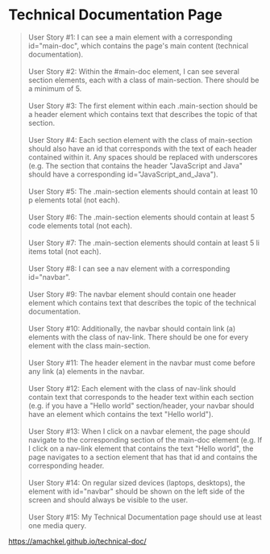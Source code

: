 # Technical Documentation Page

> User Story #1: I can see a main element with a corresponding id="main-doc", which contains the page's main content (technical documentation).<br><br>
User Story #2: Within the #main-doc element, I can see several section elements, each with a class of main-section. There should be a minimum of 5.<br><br>
User Story #3: The first element within each .main-section should be a header element which contains text that describes the topic of that section.<br><br>
User Story #4: Each section element with the class of main-section should also have an id that corresponds with the text of each header contained within it. Any spaces should be replaced with underscores (e.g. The section that contains the header "JavaScript and Java" should have a corresponding id="JavaScript_and_Java").<br><br>
User Story #5: The .main-section elements should contain at least 10 p elements total (not each).<br><br>
User Story #6: The .main-section elements should contain at least 5 code elements total (not each).<br><br>
User Story #7: The .main-section elements should contain at least 5 li items total (not each).<br><br>
User Story #8: I can see a nav element with a corresponding id="navbar".<br><br>
User Story #9: The navbar element should contain one header element which contains text that describes the topic of the technical documentation.<br><br>
User Story #10: Additionally, the navbar should contain link (a) elements with the class of nav-link. There should be one for every element with the class main-section.<br><br>
User Story #11: The header element in the navbar must come before any link (a) elements in the navbar.<br><br>
User Story #12: Each element with the class of nav-link should contain text that corresponds to the header text within each section (e.g. if you have a "Hello world" section/header, your navbar should have an element which contains the text "Hello world").<br><br>
User Story #13: When I click on a navbar element, the page should navigate to the corresponding section of the main-doc element (e.g. If I click on a nav-link element that contains the text "Hello world", the page navigates to a section element that has that id and contains the corresponding header.<br><br>
User Story #14: On regular sized devices (laptops, desktops), the element with id="navbar" should be shown on the left side of the screen and should always be visible to the user.<br><br>
User Story #15: My Technical Documentation page should use at least one media query.


https://amachkel.github.io/technical-doc/
